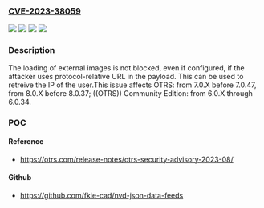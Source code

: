 ### [CVE-2023-38059](https://cve.mitre.org/cgi-bin/cvename.cgi?name=CVE-2023-38059)
![](https://img.shields.io/static/v1?label=Product&message=((OTRS))%20Community%20Edition&color=blue)
![](https://img.shields.io/static/v1?label=Product&message=OTRS&color=blue)
![](https://img.shields.io/static/v1?label=Version&message=6.0.x%3C%3D%206.0.34%20&color=brighgreen)
![](https://img.shields.io/static/v1?label=Vulnerability&message=CWE-200%20Exposure%20of%20Sensitive%20Information%20to%20an%20Unauthorized%20Actor&color=brighgreen)

### Description

The loading of external images is not blocked, even if configured, if the attacker uses protocol-relative URL in the payload. This can be used to retreive the IP of the user.This issue affects OTRS: from 7.0.X before 7.0.47, from 8.0.X before 8.0.37; ((OTRS)) Community Edition: from 6.0.X through 6.0.34.

### POC

#### Reference
- https://otrs.com/release-notes/otrs-security-advisory-2023-08/

#### Github
- https://github.com/fkie-cad/nvd-json-data-feeds

